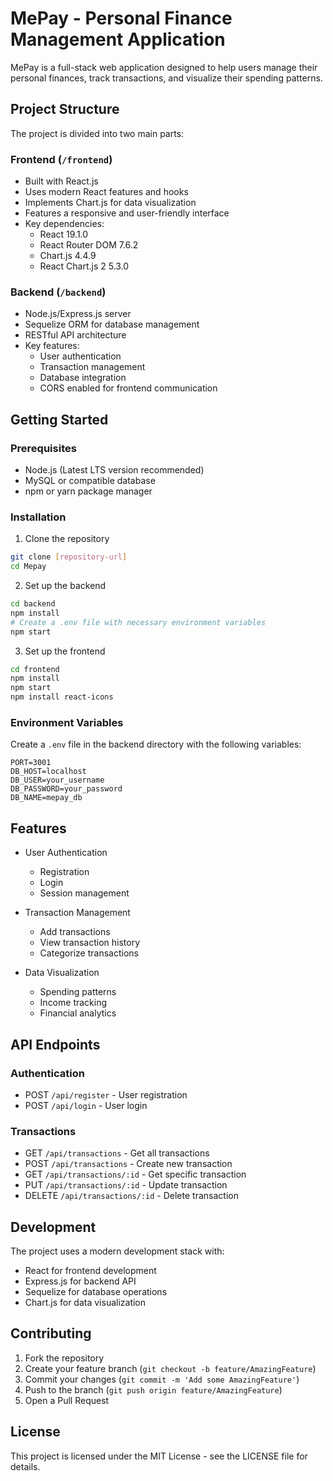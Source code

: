 # MePay - Personal Finance Management Application

MePay is a full-stack web application designed to help users manage their personal finances, track transactions, and visualize their spending patterns.

## Project Structure

The project is divided into two main parts:

### Frontend (`/frontend`)
- Built with React.js
- Uses modern React features and hooks
- Implements Chart.js for data visualization
- Features a responsive and user-friendly interface
- Key dependencies:
  - React 19.1.0
  - React Router DOM 7.6.2
  - Chart.js 4.4.9
  - React Chart.js 2 5.3.0

### Backend (`/backend`)
- Node.js/Express.js server
- Sequelize ORM for database management
- RESTful API architecture
- Key features:
  - User authentication
  - Transaction management
  - Database integration
  - CORS enabled for frontend communication

## Getting Started

### Prerequisites
- Node.js (Latest LTS version recommended)
- MySQL or compatible database
- npm or yarn package manager

### Installation

1. Clone the repository
```bash
git clone [repository-url]
cd Mepay
```

2. Set up the backend
```bash
cd backend
npm install
# Create a .env file with necessary environment variables
npm start
```

3. Set up the frontend
```bash
cd frontend
npm install
npm start
npm install react-icons
```

### Environment Variables

Create a `.env` file in the backend directory with the following variables:
```
PORT=3001
DB_HOST=localhost
DB_USER=your_username
DB_PASSWORD=your_password
DB_NAME=mepay_db
```

## Features

- User Authentication
  - Registration
  - Login
  - Session management

- Transaction Management
  - Add transactions
  - View transaction history
  - Categorize transactions

- Data Visualization
  - Spending patterns
  - Income tracking
  - Financial analytics

## API Endpoints

### Authentication
- POST `/api/register` - User registration
- POST `/api/login` - User login

### Transactions
- GET `/api/transactions` - Get all transactions
- POST `/api/transactions` - Create new transaction
- GET `/api/transactions/:id` - Get specific transaction
- PUT `/api/transactions/:id` - Update transaction
- DELETE `/api/transactions/:id` - Delete transaction

## Development

The project uses a modern development stack with:
- React for frontend development
- Express.js for backend API
- Sequelize for database operations
- Chart.js for data visualization

## Contributing

1. Fork the repository
2. Create your feature branch (`git checkout -b feature/AmazingFeature`)
3. Commit your changes (`git commit -m 'Add some AmazingFeature'`)
4. Push to the branch (`git push origin feature/AmazingFeature`)
5. Open a Pull Request

## License

This project is licensed under the MIT License - see the LICENSE file for details. 
